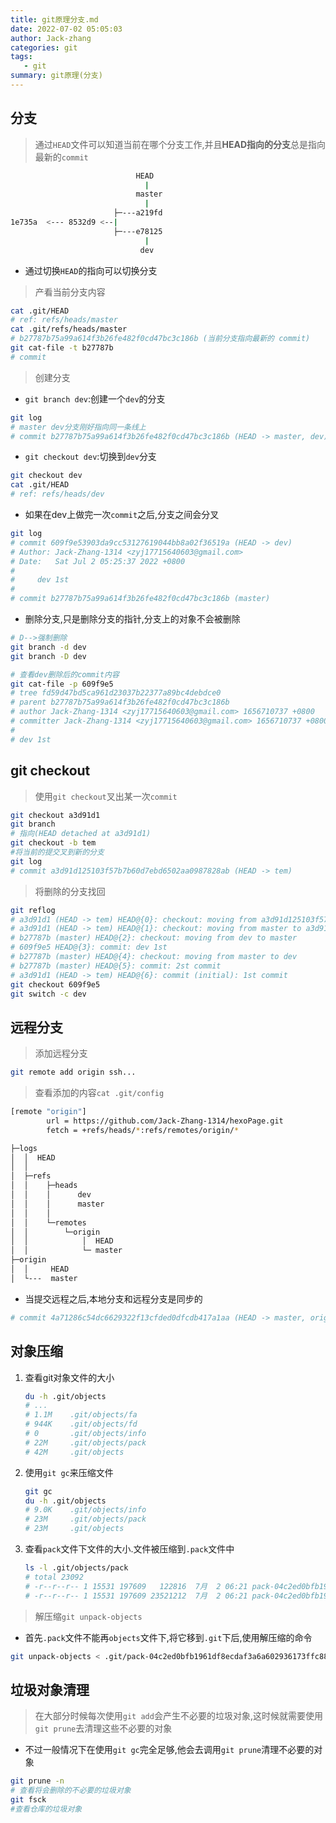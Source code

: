 ```yaml
---
title: git原理分支.md
date: 2022-07-02 05:05:03
author: Jack-zhang
categories: git
tags:
   - git
summary: git原理(分支)
---
```


## 分支

>通过`HEAD`文件可以知道当前在哪个分支工作,并且**HEAD指向的分支**总是指向最新的`commit`

```bash
                            HEAD
                              |
                            master
                              |
                       ├─---a219fd
1e735a  <--- 8532d9 <--|     
                       ├─---e78125
                              |
                             dev
```

* 通过切换`HEAD`的指向可以切换分支

> 产看当前分支内容

```bash
cat .git/HEAD
# ref: refs/heads/master
cat .git/refs/heads/master
# b27787b75a99a614f3b26fe482f0cd47bc3c186b (当前分支指向最新的 commit)
git cat-file -t b27787b
# commit
```

> 创建分支

* `git branch dev`:创建一个`dev`的分支

```bash
git log
# master dev分支刚好指向同一条线上   
# commit b27787b75a99a614f3b26fe482f0cd47bc3c186b (HEAD -> master, dev)
```

* `git checkout dev`:切换到`dev`分支

```bash
git checkout dev
cat .git/HEAD
# ref: refs/heads/dev
```

* 如果在dev上做完一次`commit`之后,分支之间会分叉

```bash
git log
# commit 609f9e53903da9cc53127619044bb8a02f36519a (HEAD -> dev)
# Author: Jack-Zhang-1314 <zyj17715640603@gmail.com>
# Date:   Sat Jul 2 05:25:37 2022 +0800
# 
#     dev 1st
# 
# commit b27787b75a99a614f3b26fe482f0cd47bc3c186b (master)
```

* 删除分支,只是删除分支的指针,分支上的对象不会被删除

```bash
# D-->强制删除
git branch -d dev
git branch -D dev

# 查看dev删除后的commit内容
git cat-file -p 609f9e5
# tree fd59d47bd5ca961d23037b22377a89bc4debdce0
# parent b27787b75a99a614f3b26fe482f0cd47bc3c186b
# author Jack-Zhang-1314 <zyj17715640603@gmail.com> 1656710737 +0800
# committer Jack-Zhang-1314 <zyj17715640603@gmail.com> 1656710737 +0800
# 
# dev 1st
```

## git checkout

>使用`git checkout`叉出某一次`commit`

```bash
git checkout a3d91d1
git branch
# 指向(HEAD detached at a3d91d1)
git checkout -b tem
#将当前的提交叉到新的分支
git log 
# commit a3d91d125103f57b7b60d7ebd6502aa0987828ab (HEAD -> tem)
```

>将删除的分支找回

```bash
git reflog
# a3d91d1 (HEAD -> tem) HEAD@{0}: checkout: moving from a3d91d125103f57b7b60d7ebd6502aa0987828ab to tem
# a3d91d1 (HEAD -> tem) HEAD@{1}: checkout: moving from master to a3d91d12
# b27787b (master) HEAD@{2}: checkout: moving from dev to master
# 609f9e5 HEAD@{3}: commit: dev 1st
# b27787b (master) HEAD@{4}: checkout: moving from master to dev
# b27787b (master) HEAD@{5}: commit: 2st commit
# a3d91d1 (HEAD -> tem) HEAD@{6}: commit (initial): 1st commit
git checkout 609f9e5
git switch -c dev
```

## 远程分支

>添加远程分支

```bash
git remote add origin ssh...
```

>查看添加的内容`cat .git/config`

```bash
[remote "origin"]
        url = https://github.com/Jack-Zhang-1314/hexoPage.git
        fetch = +refs/heads/*:refs/remotes/origin/*
```

```bash
├─logs
│  │  HEAD
│  │
│  ├─refs
│  │    ├─heads
│  │    │      dev
│  │    │      master
│  │    │
│  │    └─remotes
│  │        └─origin
│  │            │  HEAD
│  │            └─ master
├─origin
│  │     HEAD
│  └---  master              
```

* 当提交远程之后,本地分支和远程分支是同步的

```bash
# commit 4a71286c54dc6629322f13cfded0dfcdb417a1aa (HEAD -> master, origin/master, origin/HEAD)
```

## 对象压缩

1. 查看git对象文件的大小

    ```bash
    du -h .git/objects
    # ...
    # 1.1M    .git/objects/fa
    # 944K    .git/objects/fd
    # 0       .git/objects/info
    # 22M     .git/objects/pack
    # 42M     .git/objects
   ```

2. 使用`git gc`来压缩文件

   ```bash
   git gc
   du -h .git/objects
   # 9.0K    .git/objects/info
   # 23M     .git/objects/pack
   # 23M     .git/objects
   ```

3. 查看`pack`文件下文件的大小.文件被压缩到`.pack`文件中

   ```bash
   ls -l .git/objects/pack
   # total 23092
   # -r--r--r-- 1 15531 197609   122816  7月  2 06:21 pack-04c2ed0bfb1961df8ecdaf3a6a602936173ffc88.idx
   # -r--r--r-- 1 15531 197609 23521212  7月  2 06:21 pack-04c2ed0bfb1961df8ecdaf3a6a602936173ffc88.pack
   ```

>解压缩`git unpack-objects`

* 首先`.pack`文件不能再`objects`文件下,将它移到`.git`下后,使用解压缩的命令

```bash
git unpack-objects < .git/pack-04c2ed0bfb1961df8ecdaf3a6a602936173ffc88.pack
```

## 垃圾对象清理

> 在大部分时候每次使用`git add`会产生不必要的垃圾对象,这时候就需要使用`git prune`去清理这些不必要的对象

* 不过一般情况下在使用`git gc`完全足够,他会去调用`git prune`清理不必要的对象

```bash
git prune -n
# 查看将会删除的不必要的垃圾对象
git fsck
#查看仓库的垃圾对象
```
